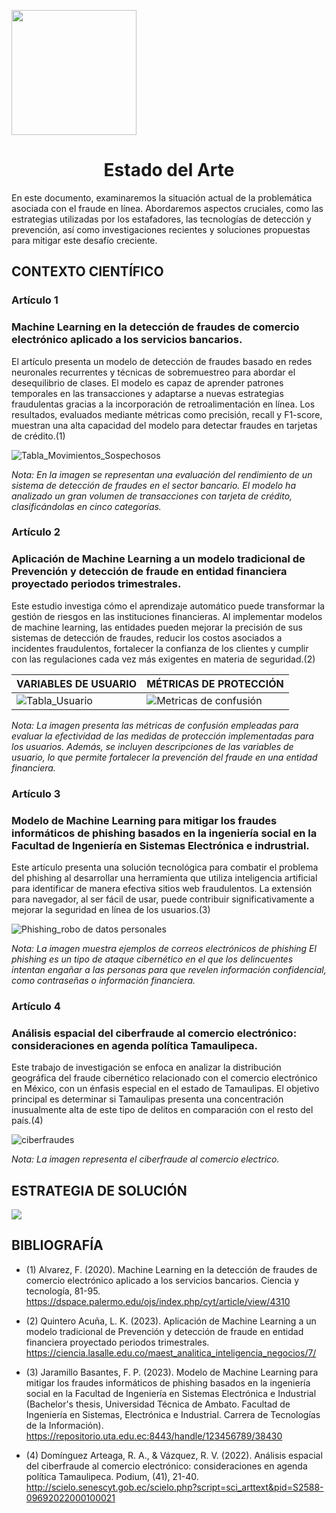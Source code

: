 <p align="left">
  <img src="https://semanadelcannabis.cayetano.edu.pe/assets/img/logo-upch.png" width="200">
  <h1 align="center">Estado del Arte</h1>
</p>

En este documento, examinaremos la situación actual de la problemática asociada con el fraude en línea. Abordaremos aspectos cruciales, como las estrategias utilizadas por los estafadores, las tecnologías de detección y prevención, así como investigaciones recientes y soluciones propuestas para mitigar este desafío creciente.

## CONTEXTO CIENTÍFICO

### Artículo 1
### Machine Learning en la detección de fraudes de comercio electrónico aplicado a los servicios bancarios.

El artículo presenta un modelo de detección de fraudes basado en redes neuronales recurrentes y técnicas de sobremuestreo para abordar el desequilibrio de clases. El modelo es capaz de aprender patrones temporales en las transacciones y adaptarse a nuevas estrategias fraudulentas gracias a la incorporación de retroalimentación en línea. Los resultados, evaluados mediante métricas como precisión, recall y F1-score, muestran una alta capacidad del modelo para detectar fraudes en tarjetas de crédito.(1)

![Tabla_Movimientos_Sospechosos](https://github.com/user-attachments/assets/824001dd-43df-4f6a-9e3d-be925a08f6eb)

*Nota: En la imagen se representan una evaluación del rendimiento de un sistema de detección de fraudes en el sector bancario. El modelo ha analizado un gran volumen de transacciones con tarjeta de crédito, clasificándolas en cinco categorías.*

### Artículo 2
### Aplicación de Machine Learning a un modelo tradicional de Prevención y detección de fraude en entidad financiera proyectado periodos trimestrales.

Este estudio investiga cómo el aprendizaje automático puede transformar la gestión de riesgos en las instituciones financieras. Al implementar modelos de machine learning, las entidades pueden mejorar la precisión de sus sistemas de detección de fraudes, reducir los costos asociados a incidentes fraudulentos, fortalecer la confianza de los clientes y cumplir con las regulaciones cada vez más exigentes en materia de seguridad.(2)

| VARIABLES DE USUARIO                                         | MÉTRICAS DE PROTECCIÓN                                      |
|-------------------------------------------------------------|------------------------------------------------------------|
| ![Tabla_Usuario](https://github.com/user-attachments/assets/e6e6800d-c842-4cec-8c7e-9f67af330880) | ![Metricas de confusión](https://github.com/user-attachments/assets/3d78770a-11cd-4971-ab23-ade521b455e4) |


*Nota: La imagen presenta las métricas de confusión empleadas para evaluar la efectividad de las medidas de protección implementadas para los usuarios. Además, se incluyen descripciones de las variables de usuario, lo que permite fortalecer la prevención del fraude en una entidad financiera.*

### Artículo 3
### Modelo de Machine Learning para mitigar los fraudes informáticos de phishing basados en la ingeniería social en la Facultad de Ingeniería en Sistemas Electrónica e indrustrial.

Este artículo presenta una solución tecnológica para combatir el problema del phishing al desarrollar una herramienta que utiliza inteligencia artificial para identificar de manera efectiva sitios web fraudulentos. La extensión para navegador, al ser fácil de usar, puede contribuir significativamente a mejorar la seguridad en línea de los usuarios.(3)

![Phishing_robo de datos personales](https://github.com/user-attachments/assets/a9f2a520-5099-4db9-8bed-b9e4e849cecf)

*Nota: La imagen muestra ejemplos de correos electrónicos de phishing El phishing es un tipo de ataque cibernético en el que los delincuentes intentan engañar a las personas para que revelen información confidencial, como contraseñas o información financiera.*

### Artículo 4
### Análisis espacial del ciberfraude al comercio electrónico: consideraciones en agenda política Tamaulipeca.

Este trabajo de investigación se enfoca en analizar la distribución geográfica del fraude cibernético relacionado con el comercio electrónico en México, con un énfasis especial en el estado de Tamaulipas. El objetivo principal es determinar si Tamaulipas presenta una concentración inusualmente alta de este tipo de delitos en comparación con el resto del país.(4)

![ciberfraudes](https://github.com/user-attachments/assets/0713866f-f012-4f79-a218-e130a028c9d5)

*Nota: La imagen representa el ciberfraude al comercio electrico.*

## ESTRATEGIA DE SOLUCIÓN
![](https://example.com/estrategia.jpg)

## BIBLIOGRAFÍA

* (1) Alvarez, F. (2020). Machine Learning en la detección de fraudes de comercio electrónico aplicado a los servicios bancarios. Ciencia y tecnología, 81-95. https://dspace.palermo.edu/ojs/index.php/cyt/article/view/4310

* (2) Quintero Acuña, L. K. (2023). Aplicación de Machine Learning a un modelo tradicional de Prevención y detección de fraude en entidad financiera proyectado periodos trimestrales. https://ciencia.lasalle.edu.co/maest_analitica_inteligencia_negocios/7/

* (3) Jaramillo Basantes, F. P. (2023). Modelo de Machine Learning para mitigar los fraudes informáticos de phishing basados en la ingeniería social en la Facultad de Ingeniería en Sistemas Electrónica e Industrial (Bachelor's thesis, Universidad Técnica de Ambato. Facultad de Ingeniería en Sistemas, Electrónica e Industrial. Carrera de Tecnologías de la Información).
                                          https://repositorio.uta.edu.ec:8443/handle/123456789/38430

* (4) Domínguez Arteaga, R. A., & Vázquez, R. V. (2022). Análisis espacial del ciberfraude al comercio electrónico: consideraciones en agenda política Tamaulipeca. Podium, (41), 21-40. http://scielo.senescyt.gob.ec/scielo.php?script=sci_arttext&pid=S2588-09692022000100021
